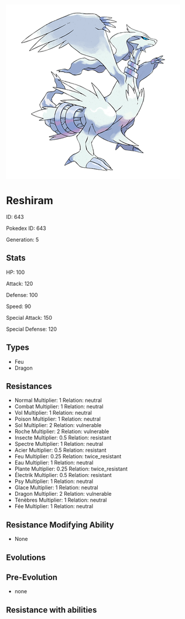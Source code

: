 ![](https://raw.githubusercontent.com/PokeAPI/sprites/master/sprites/pokemon/other/official-artwork/643.png)

# Reshiram
ID: 643

Pokedex ID: 643

Generation: 5

## Stats

HP: 100

Attack: 120

Defense: 100

Speed: 90

Special Attack: 150

Special Defense: 120

## Types

- Feu
- Dragon
## Resistances

- Normal Multiplier: 1 Relation: neutral
- Combat Multiplier: 1 Relation: neutral
- Vol Multiplier: 1 Relation: neutral
- Poison Multiplier: 1 Relation: neutral
- Sol Multiplier: 2 Relation: vulnerable
- Roche Multiplier: 2 Relation: vulnerable
- Insecte Multiplier: 0.5 Relation: resistant
- Spectre Multiplier: 1 Relation: neutral
- Acier Multiplier: 0.5 Relation: resistant
- Feu Multiplier: 0.25 Relation: twice_resistant
- Eau Multiplier: 1 Relation: neutral
- Plante Multiplier: 0.25 Relation: twice_resistant
- Électrik Multiplier: 0.5 Relation: resistant
- Psy Multiplier: 1 Relation: neutral
- Glace Multiplier: 1 Relation: neutral
- Dragon Multiplier: 2 Relation: vulnerable
- Ténèbres Multiplier: 1 Relation: neutral
- Fée Multiplier: 1 Relation: neutral
## Resistance Modifying Ability

- None

## Evolutions

## Pre-Evolution

- none

## Resistance with abilities
